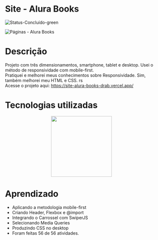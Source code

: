 # Site - Alura Books
![Status-Concluído-green](https://user-images.githubusercontent.com/93163125/212116582-4c47ccbd-9063-4192-b3b3-b082917d9d06.svg)

![Páginas - Alura Books](https://user-images.githubusercontent.com/93163125/212214243-cdc621ad-a66c-45cd-a382-0ba365d9264e.png)

# Descrição
Projeto com três dimensionamentos, smartphone, tablet e desktop. Usei o método de responsividade com mobile-first.
<br>Pratiquei e melhorei meus conhecimentos sobre Responsividade. Sim, também melhorei meu HTML e CSS. rs
<br>Acesse o projeto aqui: https://site-alura-books-drab.vercel.app/

# Tecnologias utilizadas

<div align="center">
<img src="https://user-images.githubusercontent.com/93163125/212203960-8a3f59e4-9ba1-436a-8161-8e3c863f9985.png" width ="200px" />
</div>

# Aprendizado

<ul>
    <li>Aplicando a metodologia mobile-first</li>
    <li>Criando Header, Flexbox e @import</li>
    <li>Integrando o Carrossel com SwiperJS</li>
    <li>Selecionando Media Queries</li>
    <li>Produzindo CSS no desktop</li>
    <li>Foram feitas 56 de 56 atividades.</li>
</ul>
